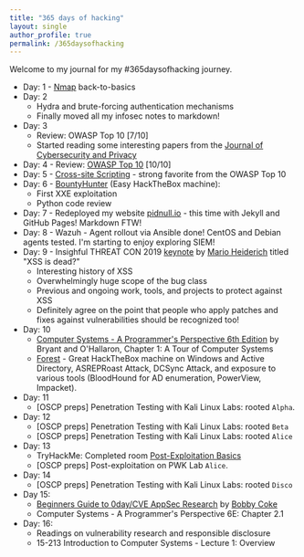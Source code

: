 ```yaml
---
title: "365 days of hacking"
layout: single
author_profile: true
permalink: /365daysofhacking
---
```


Welcome to my journal for my #365daysofhacking journey.

- Day: 1 - [Nmap](https://tryhackme.com/room/furthernmap) back-to-basics
- Day: 2
    - Hydra and brute-forcing authentication mechanisms
    - Finally moved all my infosec notes to markdown!
- Day: 3
    - Review: OWASP Top 10 [7/10]
    - Started reading some interesting papers from the [Journal of Cybersecurity and Privacy](https://www.mdpi.com/journal/jcp)
- Day: 4 -  Review: [OWASP Top 10](https://tryhackme.com/room/owasptop10) [10/10]
- Day: 5 - [Cross-site Scripting](https://tryhackme.com/room/xss) - strong favorite from the OWASP Top 10
- Day: 6 - [BountyHunter](https://www.hackthebox.eu/achievement/machine/429896/359) (Easy HackTheBox machine):
  - First XXE exploitation
  - Python code review
- Day: 7 -  Redeployed my website [pidnull.io](https://pidnull.io) - this time with Jekyll and GitHub Pages! Markdown FTW!
- Day: 8 - Wazuh - Agent rollout via Ansible done! CentOS and Debian agents tested. I'm starting to enjoy exploring SIEM!
- Day: 9 - Insighful THREAT CON 2019 [keynote](https://www.youtube.com/watch?v=qEzBnzhluHY) by [Mario Heiderich](https://cure53.de/) titled "XSS is dead?"
  - Interesting history of XSS
  - Overwhelmingly huge scope of the bug class
  - Previous and ongoing work, tools, and projects to protect against XSS
  - Definitely agree on the point that people who apply patches and fixes against vulnerabilities should be recognized too!
- Day: 10
  - [Computer Systems - A Programmer's Perspective 6th Edition](https://csapp.cs.cmu.edu) by Bryant and O'Hallaron, Chapter 1: A Tour of Computer Systems
  - [Forest](https://www.hackthebox.eu/achievement/machine/429896/212) - Great HackTheBox machine on Windows and Active Directory, ASREPRoast Attack, DCSync Attack, and exposure to various tools (BloodHound for AD enumeration, PowerView, Impacket).
- Day: 11
  - [OSCP preps] Penetration Testing with Kali Linux Labs: rooted `Alpha`.
- Day: 12
  - [OSCP preps] Penetration Testing with Kali Linux Labs: rooted `Beta`
  - [OSCP preps] Penetration Testing with Kali Linux Labs: rooted `Alice`
- Day: 13
  - TryHackMe: Completed room [Post-Exploitation Basics](https://tryhackme.com/room/postexploit)
  - [OSCP preps] Post-exploitation on PWK Lab `Alice`.
- Day: 14
  - [OSCP preps] Penetration Testing with Kali Linux Labs: rooted `Disco`
- Day 15:
  - [Beginners Guide to 0day/CVE AppSec Research](https://0xboku.com/2021/09/14/0dayappsecBeginnerGuide.html) by [Bobby Coke](https://twitter.com/0xBoku)
  - Computer Systems - A Programmer's Perspective 6E: Chapter 2.1
- Day: 16:
  - Readings on vulnerability research and responsible disclosure
  - 15-213 Introduction to Computer Systems - Lecture 1: Overview
